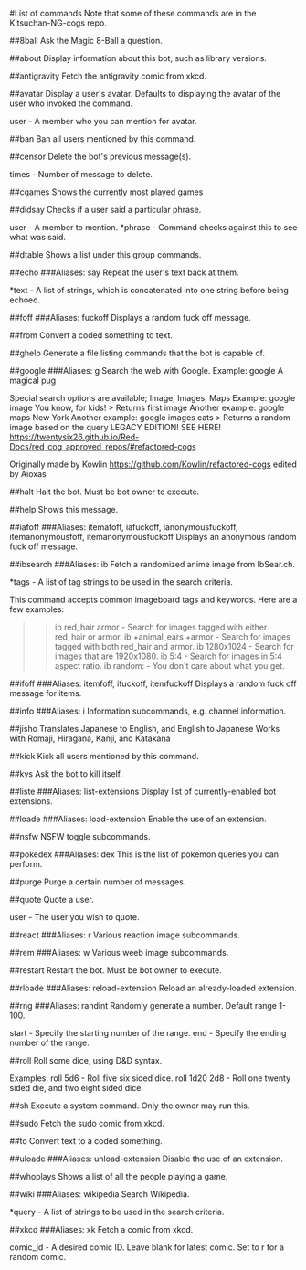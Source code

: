 #List of commands
Note that some of these commands are in the Kitsuchan-NG-cogs repo.

##8ball
Ask the Magic 8-Ball a question.

##about
Display information about this bot, such as library versions.

##antigravity
Fetch the antigravity comic from xkcd.

##avatar
Display a user's avatar.
Defaults to displaying the avatar of the user who invoked the command.

user - A member who you can mention for avatar.

##ban
Ban all users mentioned by this command.

##censor
Delete the bot's previous message(s).

times - Number of message to delete.

##cgames
Shows the currently most played games

##didsay
Checks if a user said a particular phrase.

user - A member to mention.
*phrase - Command checks against this to see what was said.

##dtable
Shows a list under this group commands.

##echo
###Aliases: say
Repeat the user's text back at them.

*text - A list of strings, which is concatenated into one string before being echoed.

##foff
###Aliases: fuckoff
Displays a random fuck off message.

##from
Convert a coded something to text.

##ghelp
Generate a file listing commands that the bot is capable of.

##google
###Aliases: g
Search the web with Google.
Example: google A magical pug

Special search options are available; Image, Images, Maps
Example: google image You know, for kids! > Returns first image
Another example: google maps New York
Another example: google images cats > Returns a random image
based on the query
LEGACY EDITION! SEE HERE!
https://twentysix26.github.io/Red-Docs/red_cog_approved_repos/#refactored-cogs

Originally made by Kowlin https://github.com/Kowlin/refactored-cogs
edited by Aioxas

##halt
Halt the bot. Must be bot owner to execute.

##help
Shows this message.

##iafoff
###Aliases: itemafoff, iafuckoff, ianonymousfuckoff, itemanonymousfoff, itemanonymousfuckoff
Displays an anonymous random fuck off message.

##ibsearch
###Aliases: ib
Fetch a randomized anime image from IbSear.ch.

*tags - A list of tag strings to be used in the search criteria.

This command accepts common imageboard tags and keywords. Here are a few examples:

>> ib red_hair armor - Search for images tagged with either red_hair or armor.
>> ib +animal_ears +armor - Search for images tagged with both red_hair and armor.
>> ib 1280x1024 - Search for images that are 1920x1080.
>> ib 5:4 - Search for images in 5:4 aspect ratio.
>> ib random: - You don't care about what you get.

##ifoff
###Aliases: itemfoff, ifuckoff, itemfuckoff
Displays a random fuck off message for items.

##info
###Aliases: i
Information subcommands, e.g. channel information.

##jisho
Translates Japanese to English, and English to Japanese
Works with Romaji, Hiragana, Kanji, and Katakana

##kick
Kick all users mentioned by this command.

##kys
Ask the bot to kill itself.

##liste
###Aliases: list-extensions
Display list of currently-enabled bot extensions.

##loade
###Aliases: load-extension
Enable the use of an extension.

##nsfw
NSFW toggle subcommands.

##pokedex
###Aliases: dex
This is the list of pokemon queries you can perform.

##purge
Purge a certain number of messages.

##quote
Quote a user.

user - The user you wish to quote.

##react
###Aliases: r
Various reaction image subcommands.

##rem
###Aliases: w
Various weeb image subcommands.

##restart
Restart the bot. Must be bot owner to execute.

##rloade
###Aliases: reload-extension
Reload an already-loaded extension.

##rng
###Aliases: randint
Randomly generate a number. Default range 1-100.

start - Specify the starting number of the range.
end - Specify the ending number of the range.

##roll
Roll some dice, using D&D syntax.

Examples:
roll 5d6 - Roll five six sided dice.
roll 1d20 2d8 - Roll one twenty sided die, and two eight sided dice.

##sh
Execute a system command. Only the owner may run this.

##sudo
Fetch the sudo comic from xkcd.

##to
Convert text to a coded something.

##uloade
###Aliases: unload-extension
Disable the use of an extension.

##whoplays
Shows a list of all the people playing a game.

##wiki
###Aliases: wikipedia
Search Wikipedia.

*query - A list of strings to be used in the search criteria.

##xkcd
###Aliases: xk
Fetch a comic from xkcd.

comic_id - A desired comic ID. Leave blank for latest comic. Set to r for a random comic.